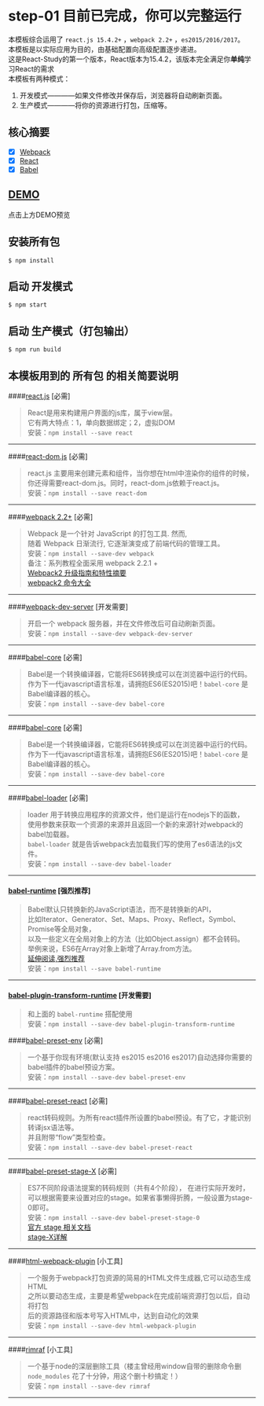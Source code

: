 # step-01 目前已完成，你可以完整运行

本模板综合运用了 `react.js 15.4.2+` ，`webpack 2.2+` ，`es2015/2016/2017`。  
本模板是以实际应用为目的，由基础配置向高级配置逐步递进。  
这是React-Study的第一个版本，React版本为15.4.2，该版本完全满足你**单纯**学习React的需求  
本模板有两种模式：  

1. 开发模式————如果文件修改并保存后，浏览器将自动刷新页面。
1. 生产模式————将你的资源进行打包，压缩等。

## 核心摘要

- [x] [Webpack](https://webpack.js.org/)
- [x] [React](https://facebook.github.io/react/)
- [x] [Babel](https://babeljs.io/)

## [DEMO](https://raw.githubusercontent.com/minooo/test/master/react-study-01.gif)
点击上方DEMO预览

## 安装所有包

```
$ npm install
```

## 启动 开发模式

```
$ npm start
```

## 启动 生产模式（打包输出）

```
$ npm run build
```

## 本模板用到的 __所有包__ 的相关简要说明

####[react.js](https://facebook.github.io/react/index.html) [必需]
> React是用来构建用户界面的js库，属于view层。  
  它有两大特点：1，单向数据绑定；2，虚拟DOM  
  安装：`npm install --save react`

---

####[react-dom.js](https://npm.taobao.org/package/react-dom) [必需]
> react.js 主要用来创建元素和组件，当你想在html中渲染你的组件的时候，  
你还得需要react-dom.js。同时，react-dom.js依赖于react.js。  
安装：`npm install --save react-dom`

---

####[webpack 2.2+](https://webpack.js.org/) [必需]
> Webpack 是一个针对 JavaScript 的打包工具. 然而,   
随着 Webpack 日渐流行, 它逐渐演变成了前端代码的管理工具。  
安装：`npm install --save-dev webpack`  
备注：系列教程全面采用 webpack 2.2.1 +  
[Webpack2 升级指南和特性摘要](https://segmentfault.com/a/1190000008181955)  
[webpack2 命令大全](https://webpack.js.org/api/cli/)

---

####[webpack-dev-server](https://github.com/webpack/webpack-dev-server) [开发需要]
> 开启一个 webpack 服务器，并在文件修改后可自动刷新页面。  
安装：`npm install --save-dev webpack-dev-server`  

---

####[babel-core](https://npm.taobao.org/package/babel-core) [必需]  
> Babel是一个转换编译器，它能将ES6转换成可以在浏览器中运行的代码。  
作为下一代javascript语言标准，请拥抱ES6(ES2015)吧！`babel-core` 是Babel编译器的核心。  
安装：`npm install --save-dev babel-core`

---

####[babel-core](https://npm.taobao.org/package/babel-core) [必需]  
> Babel是一个转换编译器，它能将ES6转换成可以在浏览器中运行的代码。  
作为下一代javascript语言标准，请拥抱ES6(ES2015)吧！`babel-core` 是Babel编译器的核心。  
安装：`npm install --save-dev babel-core`

---

####[babel-loader](https://npm.taobao.org/package/babel-loader) [必需]  
> loader 用于转换应用程序的资源文件，他们是运行在nodejs下的函数，  
使用参数来获取一个资源的来源并且返回一个新的来源针对webpack的babel加载器。  
`babel-loader` 就是告诉webpack去加载我们写的使用了es6语法的js文件。  
安装：`npm install --save-dev babel-loader`

---

#### [babel-runtime](http://babeljs.io/docs/plugins/transform-runtime/#why) [强烈推荐]
> Babel默认只转换新的JavaScript语法，而不是转换新的API，  
比如Iterator、Generator、Set、Maps、Proxy、Reflect，Symbol、Promise等全局对象，  
以及一些定义在全局对象上的方法（比如Object.assign）都不会转码。  
举例来说，ES6在Array对象上新增了Array.from方法。  
[延伸阅读,强烈推荐](https://segmentfault.com/a/1190000006930013?utm_source=tuicool&utm_medium=referral)  
安装：`npm install --save babel-runtime`

---

#### [babel-plugin-transform-runtime](http://babeljs.io/docs/plugins/transform-runtime/#why) [开发需要]
> 和上面的 `babel-runtime` 搭配使用  
安装：`npm install --save-dev babel-plugin-transform-runtime`

####[babel-preset-env](https://babeljs.io/docs/plugins/preset-env/#options) [必需]  
> 一个基于你现有环境(默认支持 es2015 es2016 es2017)自动选择你需要的babel插件的babel预设方案。  
安装：`npm install --save-dev babel-preset-env`

---

####[babel-preset-react](https://github.com/babel/babel) [必需]  
> react转码规则。为所有react插件所设置的babel预设。有了它，才能识别转译jsx语法等。  
并且附带“flow”类型检查。  
安装：`npm install --save-dev babel-preset-react`

---

####[babel-preset-stage-X](https://npm.taobao.org/package/babel-preset-stage-0) [必需]  
> ES7不同阶段语法提案的转码规则（共有4个阶段），
在进行实际开发时，可以根据需要来设置对应的stage。如果省事懒得折腾，一般设置为stage-0即可。  
安装：`npm install --save-dev babel-preset-stage-0`  
[官方 stage 相关文档](http://babeljs.io/docs/plugins/#presets-stage-x-experimental-presets-)  
[stage-X详解](http://www.cnblogs.com/flyingzl/p/5501247.html)

---

####[html-webpack-plugin](https://npm.taobao.org/package/html-webpack-plugin) [小工具]  
> 一个服务于webpack打包资源的简易的HTML文件生成器,它可以动态生成HTML  
之所以要动态生成，主要是希望webpack在完成前端资源打包以后，自动将打包  
后的资源路径和版本号写入HTML中，达到自动化的效果  
安装：`npm install --save-dev html-webpack-plugin`  

---

####[rimraf](https://npm.taobao.org/package/rimraf) [小工具]
> 一个基于node的深层删除工具（楼主曾经用window自带的删除命令删 `node_modules` 花了十分钟，用这个删十秒搞定！）    
安装：`npm install --save-dev rimraf`

---


